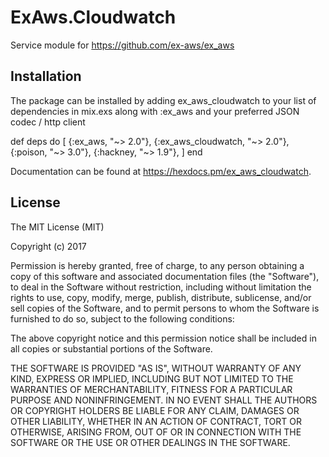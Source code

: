 # ExAws.Cloudwatch

Service module for https://github.com/ex-aws/ex_aws

## Installation

The package can be installed by adding ex_aws_cloudwatch to your list of dependencies in mix.exs along with :ex_aws and your preferred JSON codec / http client

def deps do
  [
    {:ex_aws, "~> 2.0"},
    {:ex_aws_cloudwatch, "~> 2.0"},
    {:poison, "~> 3.0"},
    {:hackney, "~> 1.9"},
  ]
end

Documentation can be found at https://hexdocs.pm/ex_aws_cloudwatch.

## License

The MIT License (MIT)

Copyright (c) 2017

Permission is hereby granted, free of charge, to any person obtaining a copy of this software and associated documentation files (the "Software"), to deal in the Software without restriction, including without limitation the rights to use, copy, modify, merge, publish, distribute, sublicense, and/or sell copies of the Software, and to permit persons to whom the Software is furnished to do so, subject to the following conditions:

The above copyright notice and this permission notice shall be included in all copies or substantial portions of the Software.

THE SOFTWARE IS PROVIDED "AS IS", WITHOUT WARRANTY OF ANY KIND, EXPRESS OR IMPLIED, INCLUDING BUT NOT LIMITED TO THE WARRANTIES OF MERCHANTABILITY, FITNESS FOR A PARTICULAR PURPOSE AND NONINFRINGEMENT. IN NO EVENT SHALL THE AUTHORS OR COPYRIGHT HOLDERS BE LIABLE FOR ANY CLAIM, DAMAGES OR OTHER LIABILITY, WHETHER IN AN ACTION OF CONTRACT, TORT OR OTHERWISE, ARISING FROM, OUT OF OR IN CONNECTION WITH THE SOFTWARE OR THE USE OR OTHER DEALINGS IN THE SOFTWARE.